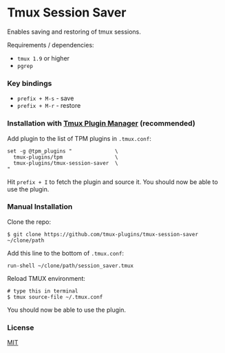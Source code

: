 # Tmux Session Saver

Enables saving and restoring of tmux sessions.

Requirements / dependencies:
- `tmux 1.9` or higher
- `pgrep`

### Key bindings

- `prefix + M-s` - save
- `prefix + M-r` - restore

### Installation with [Tmux Plugin Manager](https://github.com/tmux-plugins/tpm) (recommended)

Add plugin to the list of TPM plugins in `.tmux.conf`:

    set -g @tpm_plugins "              \
      tmux-plugins/tpm                 \
      tmux-plugins/tmux-session-saver  \
    "

Hit `prefix + I` to fetch the plugin and source it. You should now be able to
use the plugin.

### Manual Installation

Clone the repo:

    $ git clone https://github.com/tmux-plugins/tmux-session-saver ~/clone/path

Add this line to the bottom of `.tmux.conf`:

    run-shell ~/clone/path/session_saver.tmux

Reload TMUX environment:

    # type this in terminal
    $ tmux source-file ~/.tmux.conf

You should now be able to use the plugin.

### License
[MIT](LICENSE.md)
